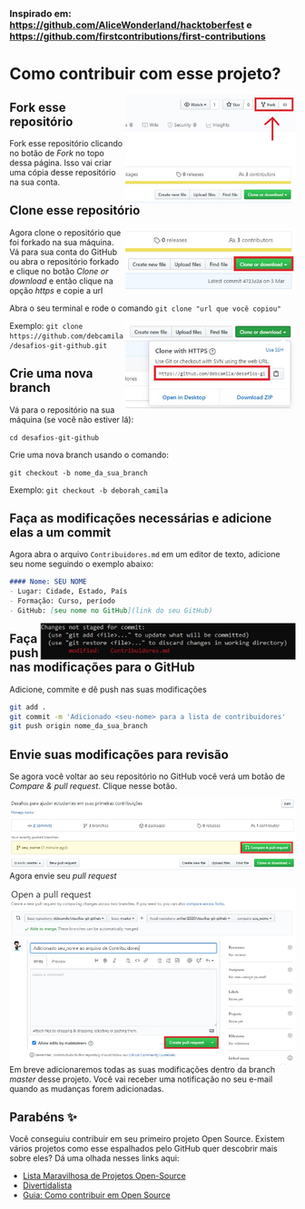 
### Inspirado em: https://github.com/AliceWonderland/hacktoberfest e https://github.com/firstcontributions/first-contributions

# Como contribuir com esse projeto?

<img align="right" width="300" src="imagens/fork.jpeg" alt="fork esse repositório" />

## Fork esse repositório

Fork esse repositório clicando no botão de _Fork_ no topo dessa página. Isso vai criar uma cópia desse repositório na sua conta.

## Clone esse repositório

<img align="right" width="300" src="imagens/clone.jpeg" alt="clone esse repositório" />

Agora clone o repositório que foi forkado na sua máquina. Vá para sua conta do GitHub ou abra o repositório forkado e clique no botão _Clone or download_ e então clique na opção _https_ e copie a url

Abra o seu terminal e rode o comando ```git clone "url que você copiou"```

<img align="right" width="300" src="imagens/clone-https.jpeg" alt="clone esse repositório" />

Exemplo: ```git clone https://github.com/debcamila/desafios-git-github.git``` 

## Crie uma nova branch
Vá para o repositório na sua máquina (se você não estiver lá):

```cd desafios-git-github```

Crie uma nova branch usando o comando:

```git checkout -b nome_da_sua_branch```

Exemplo: ```git checkout -b deborah_camila```

## Faça as modificações necessárias e adicione elas a um commit
Agora abra o arquivo ```Contribuidores.md``` em um editor de texto, adicione seu nome seguindo o exemplo abaixo: 

```markdown
#### Nome: SEU NOME
- Lugar: Cidade, Estado, País
- Formação: Curso, período
- GitHub: [seu nome no GitHub](link do seu GitHub)
```

<img align="right" width="450" src="imagens/git-status.jpeg" alt="git status" />

## Faça push nas modificações para o GitHub
Adicione, commite e dê push nas suas modificações

```sh
git add .
git commit -m 'Adicionado <seu-nome> para a lista de contribuidores'
git push origin nome_da_sua_branch
```

## Envie suas modificações para revisão

Se agora você voltar ao seu repositório no GitHub você verá um botão de _Compare & pull request_. Clique nesse botão.

<img style="float: right" src="imagens/pr-title.jpeg" alt="crie o pull request" />

Agora envie seu _pull request_

<img style="float: right" src="imagens/pr.jpeg" alt="envie o pull request" />

Em breve adicionaremos todas as suas modificações dentro da branch _master_ desse projeto. Você vai receber uma notificação no seu e-mail quando as mudanças forem adicionadas.

## Parabéns :sparkles:
Você conseguiu contribuir em seu primeiro projeto Open Source. Existem vários projetos como esse espalhados pelo GitHub quer descobrir mais sobre eles? Dá uma olhada nesses links aqui:
- [Lista Maravilhosa de Projetos Open-Source](https://github.com/camilatigre/listamaravilhosaopensource)
- [Divertidalista](github.com/training-center/divertidalista)
- [Guia: Como contribuir em Open Source](https://willianjusten.com.br/guia-como-contribuir-em-open-source/)